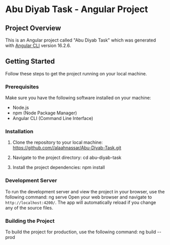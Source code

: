 # Abu Diyab Task - Angular Project

## Project Overview
This is an Angular project called "Abu Diyab Task" which was generated with [Angular CLI](https://github.com/angular/angular-cli) version 16.2.6.

## Getting Started
Follow these steps to get the project running on your local machine.

### Prerequisites
Make sure you have the following software installed on your machine:

- Node.js
- npm (Node Package Manager)
- Angular CLI (Command Line Interface)

### Installation
1. Clone the repository to your local machine:  
 https://github.com//alaahnassar/Abu-Diyab-Task.git

2. Navigate to the project directory:
cd abu-diyab-task

3. Install the project dependencies:
npm install


### Development Server
To run the development server and view the project in your browser, use the following command:
ng serve
Open your web browser and navigate to `http://localhost:4200/`. The app will automatically reload if you change any of the source files.

### Building the Project
To build the project for production, use the following command:
ng build --prod
 
 
